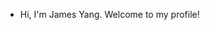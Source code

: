 - Hi, I'm James Yang. Welcome to my profile!


<!---
jbyng/jbyng is a ✨ special ✨ repository because its `README.md` (this file) appears on your GitHub profile.
You can click the Preview link to take a look at your changes.
--->
